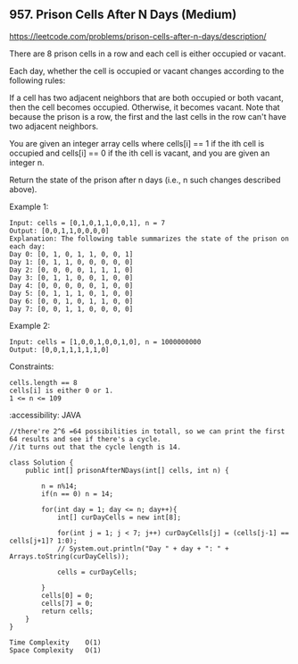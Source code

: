 ## 957. Prison Cells After N Days (Medium)
https://leetcode.com/problems/prison-cells-after-n-days/description/



There are 8 prison cells in a row and each cell is either occupied or vacant.

Each day, whether the cell is occupied or vacant changes according to the following rules:

If a cell has two adjacent neighbors that are both occupied or both vacant, then the cell becomes occupied.
Otherwise, it becomes vacant.
Note that because the prison is a row, the first and the last cells in the row can't have two adjacent neighbors.

You are given an integer array cells where cells[i] == 1 if the ith cell is occupied and cells[i] == 0 if the ith cell is vacant, and you are given an integer n.

Return the state of the prison after n days (i.e., n such changes described above).

 

Example 1:

    Input: cells = [0,1,0,1,1,0,0,1], n = 7
    Output: [0,0,1,1,0,0,0,0]
    Explanation: The following table summarizes the state of the prison on each day:
    Day 0: [0, 1, 0, 1, 1, 0, 0, 1]
    Day 1: [0, 1, 1, 0, 0, 0, 0, 0]
    Day 2: [0, 0, 0, 0, 1, 1, 1, 0]
    Day 3: [0, 1, 1, 0, 0, 1, 0, 0]
    Day 4: [0, 0, 0, 0, 0, 1, 0, 0]
    Day 5: [0, 1, 1, 1, 0, 1, 0, 0]
    Day 6: [0, 0, 1, 0, 1, 1, 0, 0]
    Day 7: [0, 0, 1, 1, 0, 0, 0, 0]
Example 2:

    Input: cells = [1,0,0,1,0,0,1,0], n = 1000000000
    Output: [0,0,1,1,1,1,1,0]
     

Constraints:
    
    cells.length == 8
    cells[i] is either 0 or 1.
    1 <= n <= 109

    
:accessibility: JAVA

   
    //there're 2^6 =64 possibilities in totall, so we can print the first 64 results and see if there's a cycle. 
    //it turns out that the cycle length is 14.
    
    class Solution {
        public int[] prisonAfterNDays(int[] cells, int n) {
    
            n = n%14;
            if(n == 0) n = 14;
            
            for(int day = 1; day <= n; day++){
                int[] curDayCells = new int[8];
                
                for(int j = 1; j < 7; j++) curDayCells[j] = (cells[j-1] == cells[j+1]? 1:0);
                // System.out.println("Day " + day + ": " + Arrays.toString(curDayCells));
        
                cells = curDayCells;
                
            }
            cells[0] = 0;
            cells[7] = 0;
            return cells;
        }
    }

    Time Complexity    O(1)
    Space Complexity   O(1)

    

